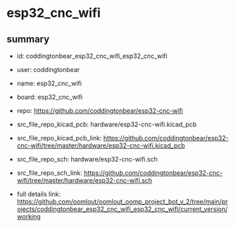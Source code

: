 # esp32_cnc_wifi
 
## summary 
* id: coddingtonbear_esp32_cnc_wifi_esp32_cnc_wifi
* user: coddingtonbear
* name: esp32_cnc_wifi
* board: esp32_cnc_wifi
* repo: https://github.com/coddingtonbear/esp32-cnc-wifi
* src_file_repo_kicad_pcb: hardware/esp32-cnc-wifi.kicad_pcb
* src_file_repo_kicad_pcb_link: https://github.com/coddingtonbear/esp32-cnc-wifi/tree/master/hardware/esp32-cnc-wifi.kicad_pcb


* src_file_repo_sch: hardware/esp32-cnc-wifi.sch
* src_file_repo_sch_link: https://github.com/coddingtonbear/esp32-cnc-wifi/tree/master/hardware/esp32-cnc-wifi.sch
* full details link: https://github.com/oomlout/oomlout_oomp_project_bot_v_2/tree/main/projects/coddingtonbear_esp32_cnc_wifi_esp32_cnc_wifi/current_version/working  






